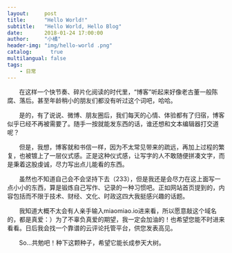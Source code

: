 ```yaml
---
layout:     post
title:      "Hello World!"
subtitle:   "Hello World, Hello Blog"
date:       2018-01-24 17:00:00
author:     "小橘"
header-img: "img/hello-world .png"
catalog:      true
multilangual: false
tags:
    - 日常
---
```


&nbsp;&nbsp;&nbsp;&nbsp;&nbsp;&nbsp;&nbsp;在这样一个快节奏、碎片化阅读的时代里，“博客”听起来好像老古董一般陈腐、落后。甚至年龄稍小的朋友们都没有听过这个词吧，哈哈。

&nbsp;&nbsp;&nbsp;&nbsp;&nbsp;&nbsp;&nbsp;是的，有了说说、微博、朋友圈后，我们每天的心情、体验都有了归宿，博客似乎已经不再被需要了。随手一按就能发东西的话，谁还想和文本编辑器打交道呢？

&nbsp;&nbsp;&nbsp;&nbsp;&nbsp;&nbsp;&nbsp;但是，我想，博客就和书信一样，因为不太常见带来的疏远，再加上过程的繁复，也被镀上了一层仪式感。正是这种仪式感，让写字的人不敢随便拼凑文字，而是秉着这股虔诚，尽力写出点儿能看的东西。

&nbsp;&nbsp;&nbsp;&nbsp;&nbsp;&nbsp;&nbsp;虽然也不知道自己会不会坚持下去（233），但是我还是会尽力在这上面写一点小小的东西，算是锻炼自己写作、记录的一种习惯吧。正如网站首页提到的，内容包括而不限于技术、财经、文化、时政这四大我挺感兴趣的话题。

&nbsp;&nbsp;&nbsp;&nbsp;&nbsp;&nbsp;&nbsp;我知道大概不太会有人亲手输入miaomiao.io进来看，所以愿意敲这个域名的，都是真爱：）为了不辜负真爱的期望，我一定会加油的！也希望您能不时进来看看。日后我会找一个靠谱的云评论托管平台，供您发表高见。

&nbsp;&nbsp;&nbsp;&nbsp;&nbsp;&nbsp;&nbsp;So...共勉吧！种下这颗种子，希望它能长成参天大树。
